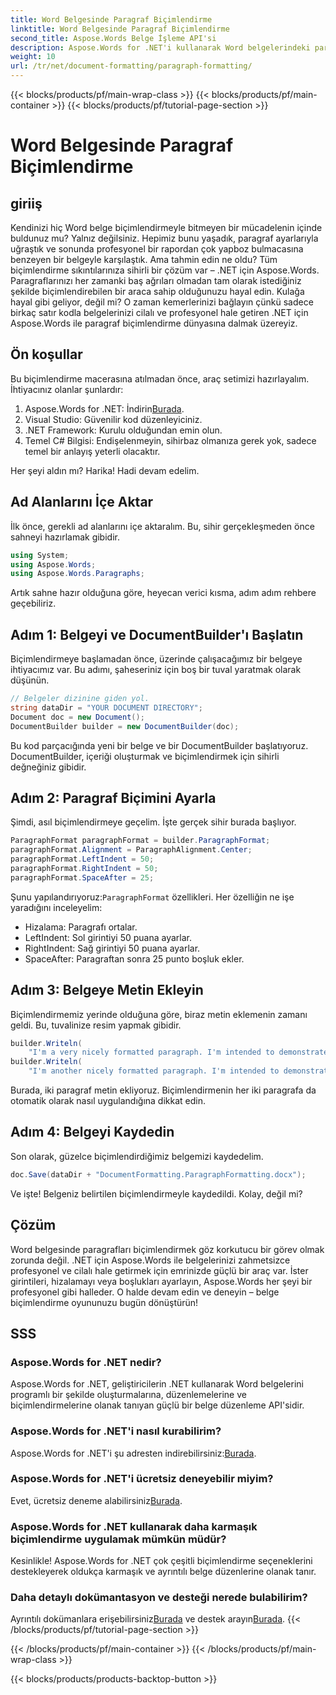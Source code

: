 ```yaml
---
title: Word Belgesinde Paragraf Biçimlendirme
linktitle: Word Belgesinde Paragraf Biçimlendirme
second_title: Aspose.Words Belge İşleme API'si
description: Aspose.Words for .NET'i kullanarak Word belgelerindeki paragrafları adım adım nasıl biçimlendireceğinizi öğrenin.
weight: 10
url: /tr/net/document-formatting/paragraph-formatting/
---
```


{{< blocks/products/pf/main-wrap-class >}}
{{< blocks/products/pf/main-container >}}
{{< blocks/products/pf/tutorial-page-section >}}

# Word Belgesinde Paragraf Biçimlendirme

## giriiş

Kendinizi hiç Word belge biçimlendirmeyle bitmeyen bir mücadelenin içinde buldunuz mu? Yalnız değilsiniz. Hepimiz bunu yaşadık, paragraf ayarlarıyla uğraştık ve sonunda profesyonel bir rapordan çok yapboz bulmacasına benzeyen bir belgeyle karşılaştık. Ama tahmin edin ne oldu? Tüm biçimlendirme sıkıntılarınıza sihirli bir çözüm var – .NET için Aspose.Words. Paragraflarınızı her zamanki baş ağrıları olmadan tam olarak istediğiniz şekilde biçimlendirebilen bir araca sahip olduğunuzu hayal edin. Kulağa hayal gibi geliyor, değil mi? O zaman kemerlerinizi bağlayın çünkü sadece birkaç satır kodla belgelerinizi cilalı ve profesyonel hale getiren .NET için Aspose.Words ile paragraf biçimlendirme dünyasına dalmak üzereyiz.

## Ön koşullar

Bu biçimlendirme macerasına atılmadan önce, araç setimizi hazırlayalım. İhtiyacınız olanlar şunlardır:

1.  Aspose.Words for .NET: İndirin[Burada](https://releases.aspose.com/words/net/).
2. Visual Studio: Güvenilir kod düzenleyiciniz.
3. .NET Framework: Kurulu olduğundan emin olun.
4. Temel C# Bilgisi: Endişelenmeyin, sihirbaz olmanıza gerek yok, sadece temel bir anlayış yeterli olacaktır.

Her şeyi aldın mı? Harika! Hadi devam edelim.

## Ad Alanlarını İçe Aktar

İlk önce, gerekli ad alanlarını içe aktaralım. Bu, sihir gerçekleşmeden önce sahneyi hazırlamak gibidir.

```csharp
using System;
using Aspose.Words;
using Aspose.Words.Paragraphs;
```

Artık sahne hazır olduğuna göre, heyecan verici kısma, adım adım rehbere geçebiliriz.

## Adım 1: Belgeyi ve DocumentBuilder'ı Başlatın

Biçimlendirmeye başlamadan önce, üzerinde çalışacağımız bir belgeye ihtiyacımız var. Bu adımı, şaheseriniz için boş bir tuval yaratmak olarak düşünün.

```csharp
// Belgeler dizinine giden yol.
string dataDir = "YOUR DOCUMENT DIRECTORY";
Document doc = new Document();
DocumentBuilder builder = new DocumentBuilder(doc);
```

Bu kod parçacığında yeni bir belge ve bir DocumentBuilder başlatıyoruz. DocumentBuilder, içeriği oluşturmak ve biçimlendirmek için sihirli değneğiniz gibidir.

## Adım 2: Paragraf Biçimini Ayarla

Şimdi, asıl biçimlendirmeye geçelim. İşte gerçek sihir burada başlıyor.

```csharp
ParagraphFormat paragraphFormat = builder.ParagraphFormat;
paragraphFormat.Alignment = ParagraphAlignment.Center;
paragraphFormat.LeftIndent = 50;
paragraphFormat.RightIndent = 50;
paragraphFormat.SpaceAfter = 25;
```

Şunu yapılandırıyoruz:`ParagraphFormat` özellikleri. Her özelliğin ne işe yaradığını inceleyelim:
- Hizalama: Paragrafı ortalar.
- LeftIndent: Sol girintiyi 50 puana ayarlar.
- RightIndent: Sağ girintiyi 50 puana ayarlar.
- SpaceAfter: Paragraftan sonra 25 punto boşluk ekler.

## Adım 3: Belgeye Metin Ekleyin

Biçimlendirmemiz yerinde olduğuna göre, biraz metin eklemenin zamanı geldi. Bu, tuvalinize resim yapmak gibidir.

```csharp
builder.Writeln(
    "I'm a very nicely formatted paragraph. I'm intended to demonstrate how the left and right indents affect word wrapping.");
builder.Writeln(
    "I'm another nicely formatted paragraph. I'm intended to demonstrate how the space after the paragraph looks like.");
```

Burada, iki paragraf metin ekliyoruz. Biçimlendirmenin her iki paragrafa da otomatik olarak nasıl uygulandığına dikkat edin.

## Adım 4: Belgeyi Kaydedin

Son olarak, güzelce biçimlendirdiğimiz belgemizi kaydedelim.

```csharp
doc.Save(dataDir + "DocumentFormatting.ParagraphFormatting.docx");
```

Ve işte! Belgeniz belirtilen biçimlendirmeyle kaydedildi. Kolay, değil mi?

## Çözüm

Word belgesinde paragrafları biçimlendirmek göz korkutucu bir görev olmak zorunda değil. .NET için Aspose.Words ile belgelerinizi zahmetsizce profesyonel ve cilalı hale getirmek için emrinizde güçlü bir araç var. İster girintileri, hizalamayı veya boşlukları ayarlayın, Aspose.Words her şeyi bir profesyonel gibi halleder. O halde devam edin ve deneyin – belge biçimlendirme oyununuzu bugün dönüştürün!

## SSS

### Aspose.Words for .NET nedir?
Aspose.Words for .NET, geliştiricilerin .NET kullanarak Word belgelerini programlı bir şekilde oluşturmalarına, düzenlemelerine ve biçimlendirmelerine olanak tanıyan güçlü bir belge düzenleme API'sidir.

### Aspose.Words for .NET'i nasıl kurabilirim?
 Aspose.Words for .NET'i şu adresten indirebilirsiniz:[Burada](https://releases.aspose.com/words/net/).

### Aspose.Words for .NET'i ücretsiz deneyebilir miyim?
 Evet, ücretsiz deneme alabilirsiniz[Burada](https://releases.aspose.com/).

### Aspose.Words for .NET kullanarak daha karmaşık biçimlendirme uygulamak mümkün müdür?
Kesinlikle! Aspose.Words for .NET çok çeşitli biçimlendirme seçeneklerini destekleyerek oldukça karmaşık ve ayrıntılı belge düzenlerine olanak tanır.

### Daha detaylı dokümantasyon ve desteği nerede bulabilirim?
 Ayrıntılı dokümanlara erişebilirsiniz[Burada](https://reference.aspose.com/words/net/) ve destek arayın[Burada](https://forum.aspose.com/c/words/8).
{{< /blocks/products/pf/tutorial-page-section >}}

{{< /blocks/products/pf/main-container >}}
{{< /blocks/products/pf/main-wrap-class >}}

{{< blocks/products/products-backtop-button >}}
